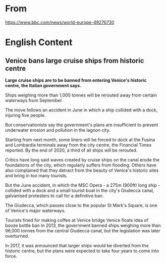 # From

https://www.bbc.com/news/world-europe-49276730

# English Content

## Venice bans large cruise ships from historic centre

<b>Large cruise ships are to be banned from entering Venice's historic centre, the Italian government says.</b>

Ships weighing more than 1,000 tonnes will be rerouted away from certain waterways from September.

The move follows an accident in June in which a ship collided with a dock, injuring five people.

But conservationists say the government's plans are insufficient to prevent underwater erosion and pollution in the lagoon city.

Starting from next month, some liners will be forced to dock at the Fusina and Lombardia terminals away from the city centre, the Financial Times reported. By the end of 2020, a third of all ships will be rerouted.

Critics have long said waves created by cruise ships on the canal erode the foundations of the city, which regularly suffers from flooding. Others have also complained that they detract from the beauty of Venice's historic sites and bring in too many tourists.

But the June accident, in which the MSC Opera - a 275m (900ft) long ship - collided with a dock and a small tourist boat in the city's Giudecca canal, galvanised protesters to call for a definitive ban.

The Giudecca, which passes close to the popular St Mark's Square, is one of Venice's major waterways.

Tourists fined for making coffee at Venice bridge
Venice floats idea of booze bottle ban
In 2013, the government banned ships weighing more than 96,000 tonnes from the central Giudecca canal, but the legislation was later overturned.

In 2017, it was announced that larger ships would be diverted from the historic centre, but the plans were expected to take four years to come into force.